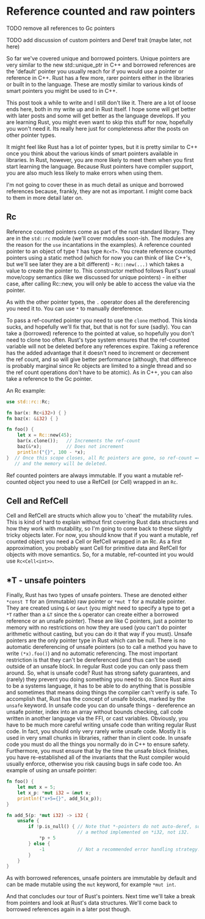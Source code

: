 # Reference counted and raw pointers

TODO remove all references to Gc pointers

TODO add discussion of custom pointers and Deref trait (maybe later, not here)

So far we've covered unique and borrowed pointers. Unique pointers are very
similar to the new std::unique_ptr in C++ and borrowed references are the
'default' pointer you usually reach for if you would use a pointer or reference
in C++. Rust has a few more, rarer pointers either in the libraries or built in
to the language. These are mostly similar to various kinds of smart pointers you
might be used to in C++.

This post took a while to write and I still don't like it. There are a lot of
loose ends here, both in my write up and in Rust itself. I hope some will get
better with later posts and some will get better as the language develops. If
you are learning Rust, you might even want to skip this stuff for now, hopefully
you won't need it. Its really here just for completeness after the posts on
other pointer types.

It might feel like Rust has a lot of pointer types, but it is pretty similar to
C++ once you think about the various kinds of smart pointers available in
libraries. In Rust, however, you are more likely to meet them when you first
start learning the language. Because Rust pointers have compiler support, you
are also much less likely to make errors when using them.

I'm not going to cover these in as much detail as unique and borrowed references
because, frankly, they are not as important. I might come back to them in more
detail later on.

## Rc<T>

Reference counted pointers come as part of the rust standard library. They are
in the `std::rc` module (we'll cover modules soon-ish. The modules are the
reason for the `use` incantations in the examples). A reference counted pointer
to an object of type `T` has type `Rc<T>`. You create reference counted pointers
using a static method (which for now you can think of like C++'s, but we'll see
later they are a bit different) - `Rc::new(...)` which takes a value to create
the pointer to. This constructor method follows Rust's usual move/copy semantics
(like we discussed for unique pointers) - in either case, after calling Rc::new,
you will only be able to access the value via the pointer.

As with the other pointer types, the `.` operator does all the dereferencing you
need it to. You can use `*` to manually dereference.

To pass a ref-counted pointer you need to use the `clone` method. This kinda
sucks, and hopefully we'll fix that, but that is not for sure (sadly). You can
take a (borrowed) reference to the pointed at value, so hopefully you don't need
to clone too often. Rust's type system ensures that the ref-counted variable
will not be deleted before any references expire. Taking a reference has the
added advantage that it doesn't need to increment or decrement the ref count,
and so will give better performance (although, that difference is probably
marginal since Rc objects are limited to a single thread and so the ref count
operations don't have to be atomic). As in C++, you can also take a reference to
the Gc pointer.

An Rc example:

```rust
use std::rc::Rc;

fn bar(x: Rc<i32>) { }
fn baz(x: &i32) { }

fn foo() {
    let x = Rc::new(45);
    bar(x.clone());   // Increments the ref-count
    baz(&*x);         // Does not increment
    println!("{}", 100 - *x);
}  // Once this scope closes, all Rc pointers are gone, so ref-count == 0
   // and the memory will be deleted.
```

Ref counted pointers are always immutable. If you want a mutable ref-counted
object you need to use a RefCell (or Cell) wrapped in an `Rc`.

## Cell and RefCell

Cell and RefCell are structs which allow you to 'cheat' the mutability rules.
This is kind of hard to explain without first covering Rust data structures and
how they work with mutability, so I'm going to come back to these slightly
tricky objects later. For now, you should know that if you want a mutable, ref
counted object you need a Cell or RefCell wrapped in an Rc. As a first
approximation, you probably want Cell for primitive data and RefCell for objects
with move semantics. So, for a mutable, ref-counted int you would use
`Rc<Cell<int>>`.

## \*T - unsafe pointers

Finally, Rust has two types of unsafe pointers. These are denoted either `*const
T` for an (immutable) raw pointer  or `*mut T` for a mutable pointer. They are
created using `&` or `&mut` (you might need to specify a type to get a `*T`
rather than a `&T` since the `&` operator can create either a borrowed reference
or an unsafe pointer). These are like C pointers, just a pointer to memory with
no restrictions on how they are used (you can't do pointer arithmetic without
casting, but you can do it that way if you must). Unsafe pointers are the only
pointer type in Rust which can be null. There is no automatic dereferencing of
unsafe pointers (so to call a method you have to write `(*x).foo()`) and no
automatic referencing. The most important restriction is that they can't be
dereferenced (and thus can't be used) outside of an unsafe block. In regular
Rust code you can only pass them around. So, what is unsafe code? Rust has
strong safety guarantees, and (rarely) they prevent you doing something you need
to do. Since Rust aims to be a systems language, it has to be able to do
anything that is possible and sometimes that means doing things the compiler
can't verify is safe. To accomplish that, Rust has the concept of unsafe blocks,
marked by the `unsafe` keyword. In unsafe code you can do unsafe things -
dereference an unsafe pointer, index into an array without bounds checking, call
code written in another language via the FFI, or cast variables. Obviously, you
have to be much more careful writing unsafe code than writing regular Rust code.
In fact, you should only very rarely write unsafe code. Mostly it is used in
very small chunks in libraries, rather than in client code. In unsafe code you
must do all the things you normally do in C++ to ensure safety. Furthermore, you
must ensure that by the time the unsafe block finishes, you have re-established
all of the invariants that the Rust compiler would usually enforce, otherwise
you risk causing bugs in safe code too.
An example of using an unsafe pointer:

```rust
fn foo() {
    let mut x = 5;
    let x_p: *mut i32 = &mut x;
    println!("x+5={}", add_5(x_p));
}

fn add_5(p: *mut i32) -> i32 {
    unsafe {
        if !p.is_null() { // Note that *-pointers do not auto-deref, so this is
                          // a method implemented on *i32, not i32.
            *p + 5
        } else {
            -1            // Not a recommended error handling strategy.
        }
    }
}
```

As with borrowed references, unsafe pointers are immutable by default and can be
made mutable using the `mut` keyword, for example `*mut int`.

And that concludes our tour of Rust's pointers. Next time we'll take a break
from pointers and look at Rust's data structures. We'll come back to borrowed
references again in a later post though.
